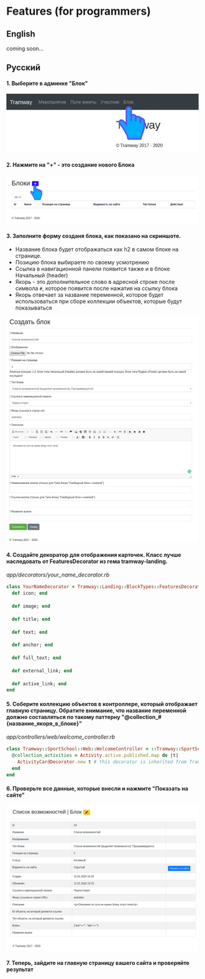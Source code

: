 # Features (for programmers)

## English

coming soon...

## Русский

#### 1. Выберите в админке "Блок"
![admin-1](https://raw.githubusercontent.com/ulmic/tramway-dev/develop/tramway-landing/docs/header/admin-1.png)

#### 2. Нажмите на "+" - это создание нового Блока
![admin-2](https://raw.githubusercontent.com/ulmic/tramway-dev/develop/tramway-landing/docs/header/admin-2.png)

#### 3. Заполните форму созданя блока, как показано на скриншоте.

* Название блока будет отображаться как h2 в самом блоке на странице.
* Позицию блока выбираете по своему усмотрению
* Ссылка в навигационной панели появится также и в блоке Начальный (header)
* Якорь - это дополнительное слово в адресной строке после символа `#`, которое появится после нажатия на ссылку блока
* Якорь отвечает за название переменной, которое будет использоваться при сборе коллекции объектов, которые будут показываться

![admin-3](https://raw.githubusercontent.com/ulmic/tramway-dev/develop/tramway-landing/docs/features/admin-1.png)

#### 4. Создайте декоратор для отображения карточек. Класс лучше наследовать от FeaturesDecorator из гема tramway-landing.

*app/decorators/your_name_decorator.rb*

```ruby
class YourNameDecorator < Tramway::Landing::BlockTypes::FeaturesDecorator
  def icon; end

  def image; end

  def title; end

  def text; end

  def anchor; end

  def full_text; end

  def external_link; end

  def active_link; end
end
```

#### 5. Соберите коллекцию объектов в контроллере, который отображает главную страницу. Обратите внимание, что название переменной должно составляться по такому паттерну "@collection_#{название_якоря_в_блоке}"

*app/controllers/web/welcome_controller.rb*

```ruby
class Tramway::SportSchool::Web::WelcomeController < ::Tramway::SportSchool::ApplicationController
  @collection_activities = Activity.active.published.map do |t|
    ActivityCardDecorator.new t # this decorator is inherited from Tramway::Landing::BlockTypes::FeaturesDecorator
  end
end
```

#### 6. Проверьте все данные, которые внесли и нажмите "Показать на сайте"
![admin-4](https://raw.githubusercontent.com/ulmic/tramway-dev/develop/tramway-landing/docs/features/admin-2.png)

#### 7. Теперь, зайдите на главную страницу вашего сайта и проверяйте результат
